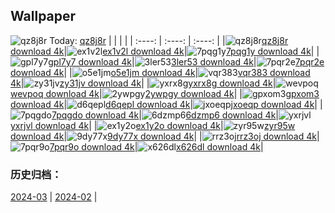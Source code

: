 ## Wallpaper
![qz8j8r](https://w.wallhaven.cc/full/qz/wallhaven-qz8j8r.png) Today: [qz8j8r](https://th.wallhaven.cc/small/qz/qz8j8r.jpg)
|      |      |      |
| :----: | :----: | :----: |
|![qz8j8r](https://th.wallhaven.cc/small/qz/qz8j8r.jpg)[qz8j8r download 4k](https://wallhaven.cc/w/qz8j8r)|![ex1v2l](https://th.wallhaven.cc/small/ex/ex1v2l.jpg)[ex1v2l download 4k](https://wallhaven.cc/w/ex1v2l)|![7pqg1y](https://th.wallhaven.cc/small/7p/7pqg1y.jpg)[7pqg1y download 4k](https://wallhaven.cc/w/7pqg1y)|
|![gpl7y7](https://th.wallhaven.cc/small/gp/gpl7y7.jpg)[gpl7y7 download 4k](https://wallhaven.cc/w/gpl7y7)|![3ler53](https://th.wallhaven.cc/small/3l/3ler53.jpg)[3ler53 download 4k](https://wallhaven.cc/w/3ler53)|![7pqr2e](https://th.wallhaven.cc/small/7p/7pqr2e.jpg)[7pqr2e download 4k](https://wallhaven.cc/w/7pqr2e)|
|![o5e1jm](https://th.wallhaven.cc/small/o5/o5e1jm.jpg)[o5e1jm download 4k](https://wallhaven.cc/w/o5e1jm)|![vqr383](https://th.wallhaven.cc/small/vq/vqr383.jpg)[vqr383 download 4k](https://wallhaven.cc/w/vqr383)|![zy31jv](https://th.wallhaven.cc/small/zy/zy31jv.jpg)[zy31jv download 4k](https://wallhaven.cc/w/zy31jv)|
|![yxrx8g](https://th.wallhaven.cc/small/yx/yxrx8g.jpg)[yxrx8g download 4k](https://wallhaven.cc/w/yxrx8g)|![wevpoq](https://th.wallhaven.cc/small/we/wevpoq.jpg)[wevpoq download 4k](https://wallhaven.cc/w/wevpoq)|![2ywpgy](https://th.wallhaven.cc/small/2y/2ywpgy.jpg)[2ywpgy download 4k](https://wallhaven.cc/w/2ywpgy)|
|![gpxom3](https://th.wallhaven.cc/small/gp/gpxom3.jpg)[gpxom3 download 4k](https://wallhaven.cc/w/gpxom3)|![d6qepl](https://th.wallhaven.cc/small/d6/d6qepl.jpg)[d6qepl download 4k](https://wallhaven.cc/w/d6qepl)|![jxoeqp](https://th.wallhaven.cc/small/jx/jxoeqp.jpg)[jxoeqp download 4k](https://wallhaven.cc/w/jxoeqp)|
|![7pqgdo](https://th.wallhaven.cc/small/7p/7pqgdo.jpg)[7pqgdo download 4k](https://wallhaven.cc/w/7pqgdo)|![6dzmp6](https://th.wallhaven.cc/small/6d/6dzmp6.jpg)[6dzmp6 download 4k](https://wallhaven.cc/w/6dzmp6)|![yxrjvl](https://th.wallhaven.cc/small/yx/yxrjvl.jpg)[yxrjvl download 4k](https://wallhaven.cc/w/yxrjvl)|
|![ex1y2o](https://th.wallhaven.cc/small/ex/ex1y2o.jpg)[ex1y2o download 4k](https://wallhaven.cc/w/ex1y2o)|![zyr95w](https://th.wallhaven.cc/small/zy/zyr95w.jpg)[zyr95w download 4k](https://wallhaven.cc/w/zyr95w)|![9dy77x](https://th.wallhaven.cc/small/9d/9dy77x.jpg)[9dy77x download 4k](https://wallhaven.cc/w/9dy77x)|
|![rrz3oj](https://th.wallhaven.cc/small/rr/rrz3oj.jpg)[rrz3oj download 4k](https://wallhaven.cc/w/rrz3oj)|![7pqr9o](https://th.wallhaven.cc/small/7p/7pqr9o.jpg)[7pqr9o download 4k](https://wallhaven.cc/w/7pqr9o)|![x626dl](https://th.wallhaven.cc/small/x6/x626dl.jpg)[x626dl download 4k](https://wallhaven.cc/w/x626dl)|

### 历史归档：
[2024-03](https://github.com/april-projects/april-wallpaper/tree/main/picture/2024-03/) | [2024-02](https://github.com/april-projects/april-wallpaper/tree/main/picture/2024-02/) | 